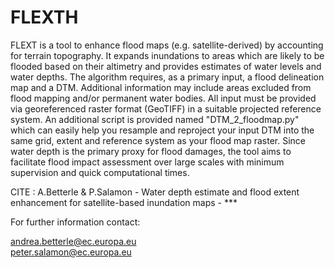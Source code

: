 # FLEXTH

FLEXT is a tool to enhance flood maps (e.g. satellite-derived) by accounting for terrain topography. It expands inundations to areas which are likely to be flooded based on their altimetry and provides estimates of water levels and water depths. The algorithm requires, as a primary input, a flood delineation map and a DTM. Additional information may include areas excluded from flood mapping and/or permanent water bodies. All input must be provided via georeferenced raster format (GeoTIFF) in a suitable projected reference system. An additional script is provided named "DTM_2_floodmap.py" which can easily  help you resample and reproject your input DTM into the same grid, extent and reference system as your flood map raster. 
Since water depth is the primary proxy for flood damages, the tool aims to facilitate flood impact assessment over large scales with minimum supervision and quick computational times.



CITE :  A.Betterle & P.Salamon - Water depth estimate and flood extent enhancement for satellite-based inundation maps  - ***



For further information contact: 

andrea.betterle@ec.europa.eu  
peter.salamon@ec.europa.eu
